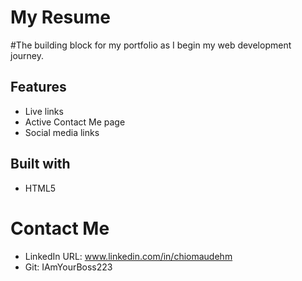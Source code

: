 # My Resume
#The building block for my portfolio as I begin my web development journey.

## Features
- Live links
- Active Contact Me page
- Social media links
## Built with
- HTML5
# Contact Me
- LinkedIn URL: www.linkedin.com/in/chiomaudehm
- Git: IAmYourBoss223
